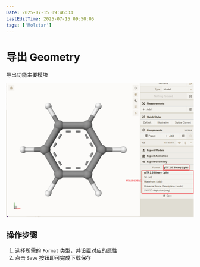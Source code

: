 ```yaml
---
Date: 2025-07-15 09:46:33
LastEditTime: 2025-07-15 09:50:05
tags: ['Molstar']
---
```

# 导出 Geometry

导出功能主要模块

![export geometry](./assets/export_geometry.png)



## 操作步骤

1. 选择所需的 `Format` 类型，并设置对应的属性
2. 点击 `Save` 按钮即可完成下载保存
